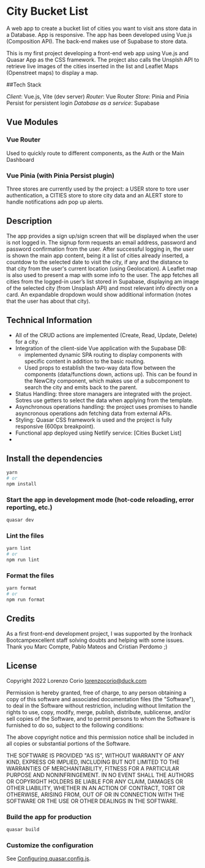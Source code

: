 # City Bucket List

A web app to create a bucket list of cities you want to visit ans store data in a Database. App is responsive. 
The app has been developed using Vue.js (Composition API). The back-end makes use of Supabase to store data.

This is my first project developing a front-end web app using Vue.js and Quasar App as the CSS framework. The project also calls the Unsplsh API to retrieve live images of the cities inserted in the list and Leaflet Maps (Openstreet maps) to display a map.

##Tech Stack

*Client*: Vue.js, Vite (dev server)
*Router*: Vue Router
*Store*: Pinia and Pinia Persist for persistent login
*Database as a service*: Supabase

## Vue Modules

### Vue Router

Used to quickly route to different components, as the Auth or the Main Dashboard

### Vue Pinia (with Pinia Persist plugin)

Three stores are currently used by the project: a USER store to tore user authentication, a CITIES store to store city data and an ALERT store to handle notifications adn pop up alerts.

## Description

The app provides a sign up/sign screen that will be displayed when the user is not logged in. The signup form requests an email address, password and password confirmation from the user. After successful logging in, the user is shown the main app content, being it a list of cities already inserted, a countdow to the selected date to visit the city, if any and the distance to that city from the user's current location (using Geolocation). A Leaflet map is also used to present a map with some info to the user.
The app fetches all cities from the logged-in user’s list stored in Supabase, displaying am image of the selected city (from Unsplash API) and most relevant info directly on a card. An expandable dropdown would show additional information (notes that the user has about that city).

## Technical Information

* All of the CRUD actions are implemented (Create, Read, Update, Delete) for a city.
* Integration of the client-side Vue application with the Supabase DB: 
   - implemented dynamic SPA routing to display components with specific content in addition to the basic routing. 
   - Used props to establish the two-way data flow between the components (data/functions down, actions up). This can be found in the NewCity component, which makes use of a subcomponent to search the city and emits back to the parent. 
* Status Handling: three store managers are integrated with the project. Sotres use getters to select the data when applying from the template. 
* Asynchronous operations handling: the project uses promises to handle asyncronous operations adn fetching data from external APIs.
* Styling: Quasar CSS framework is used and the project is fully responsive (600px breakpoint).
* Functional app deployed using Netlify service: [Cities Bucket List]
* 

[1]: https://city-bucket-list.netlify.app/#/ "Cities Bucket List"

## Install the dependencies
```bash
yarn
# or
npm install
```

### Start the app in development mode (hot-code reloading, error reporting, etc.)
```bash
quasar dev
```


### Lint the files
```bash
yarn lint
# or
npm run lint
```


### Format the files
```bash
yarn format
# or
npm run format
```

## Credits

As a first front-end development project, I was supported by the Ironhack Bootcampexcellent staff solving doubts and helping with some issues. Thank you Marc Compte, Pablo Mateos and Cristian Perdomo ;)

## License

Copyright 2022 Lorenzo Corio <lorenzocorio@duck.com>

Permission is hereby granted, free of charge, to any person obtaining a copy of this software and associated documentation files (the "Software"), to deal in the Software without restriction, including without limitation the rights to use, copy, modify, merge, publish, distribute, sublicense, and/or sell copies of the Software, and to permit persons to whom the Software is furnished to do so, subject to the following conditions:

The above copyright notice and this permission notice shall be included in all copies or substantial portions of the Software.

THE SOFTWARE IS PROVIDED "AS IS", WITHOUT WARRANTY OF ANY KIND, EXPRESS OR IMPLIED, INCLUDING BUT NOT LIMITED TO THE WARRANTIES OF MERCHANTABILITY, FITNESS FOR A PARTICULAR PURPOSE AND NONINFRINGEMENT. IN NO EVENT SHALL THE AUTHORS OR COPYRIGHT HOLDERS BE LIABLE FOR ANY CLAIM, DAMAGES OR OTHER LIABILITY, WHETHER IN AN ACTION OF CONTRACT, TORT OR OTHERWISE, ARISING FROM, OUT OF OR IN CONNECTION WITH THE SOFTWARE OR THE USE OR OTHER DEALINGS IN THE SOFTWARE.


### Build the app for production
```bash
quasar build
```

### Customize the configuration
See [Configuring quasar.config.js](https://v2.quasar.dev/quasar-cli-vite/quasar-config-js).
